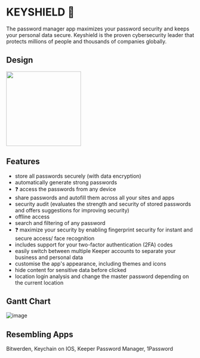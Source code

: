 # KEYSHIELD 🔐

The password manager app maximizes your password security and keeps your personal data secure.
Keyshield is the proven cybersecurity leader that protects millions of people and thousands of companies globally.
## Design
<img src="https://github.com/LAarisa/Password-manager-App-Android/assets/145871024/2c7cf0b5-1bbf-4db6-9610-dfd2fc2fe7e0" width=200>

## Features
  - store all passwords securely (with data encryption)
  - automatically generate strong passwords
  - ❓ access the passwords from any device
  - share passwords and autofill them across all your sites and apps
  - security audit (evaluates the strength and security of stored passwords and offers suggestions for improving security)
  - offline access
  - search and filtering of any password
  - ❓ maximize your security by enabling fingerprint security for instant and secure access/ face recognition
  - includes support for your two-factor authentication (2FA) codes
  - easily switch between multiple Keeper accounts to separate your business and personal data
  - customise the app's appearance, including themes and icons
  - hide content for sensitive data before clicked
  - location login analysis and change the master password depending on the current location
## Gantt Chart
![image](https://github.com/Marys-Hub/PasswordManager/assets/115468048/ba175170-0d4e-4427-912c-39d81429ad77)
## Resembling Apps
Bitwerden, Keychain on IOS, Keeper Password Manager, 1Password
